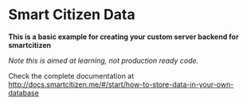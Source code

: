 Smart Citizen Data
==================

**This is a basic example for creating your custom server backend for smartcitizen**

*Note this is aimed at learning, not production ready code.*

Check the complete documentation at http://docs.smartcitizen.me/#/start/how-to-store-data-in-your-own-database


